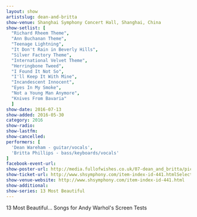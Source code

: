 ```yaml
---
layout: show
artistslug: dean-and-britta
show-venue: Shanghai Symphony Concert Hall, Shanghai, China
show-setlist: [
  "Richard Rheem Theme",
  "Ann Buchanan Theme",
  "Teenage Lightning",
  "It Don't Rain in Beverly Hills",
  "Silver Factory Theme",
  "International Velvet Theme",
  "Herringbone Tweed",
  "I Found It Not So",
  "I'll Keep It With Mine",
  "Incandescent Innocent",
  "Eyes In My Smoke",
  "Not a Young Man Anymore",
  "Knives From Bavaria"
  ]
show-date: 2016-07-13
show-added: 2016-05-30
category: 2016
show-radio: 
show-lastfm: 
show-cancelled: 
performers: [
  'Dean Wareham - guitar/vocals',
  'Britta Phillips - bass/keyboards/vocals'
]
facebook-event-url: 
show-poster-url: http://media.fullofwishes.co.uk/07-dean_and_britta/pictures/13most_300-new.jpg
show-ticket-url: http://www.shsymphony.com/item-index-id-441.htmlSelectEvent.aspx?eventID=2000590
show-venue-website: http://www.shsymphony.com/item-index-id-441.html
show-additional:
show-series: 13 Most Beautiful
---
```

13 Most Beautiful&hellip;  Songs for Andy Warhol's Screen Tests